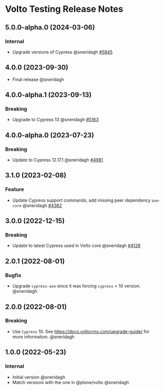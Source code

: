 # Volto Testing Release Notes

<!-- You should *NOT* be adding new change log entries to this file.
     You should create a file in the news directory instead.
     For helpful instructions, please see:
     https://6.docs.plone.org/volto/developer-guidelines/contributing.html#create-a-pull-request
-->

<!-- towncrier release notes start -->

## 5.0.0-alpha.0 (2024-03-06)

### Internal

- Upgrade versions of Cypress @sneridagh [#5845](https://github.com/plone/volto/issues/5845)

## 4.0.0 (2023-09-30)

- Final release @sneridagh


## 4.0.0-alpha.1 (2023-09-13)

### Breaking

- Upgrade to Cypress 13 @sneridagh [#5163](https://github.com/plone/volto/issues/5163)


## 4.0.0-alpha.0 (2023-07-23)

### Breaking

- Update to Cypress 12.17.1 @sneridagh [#4981](https://github.com/plone/volto/issues/4981)


## 3.1.0 (2023-02-08)

### Feature

- Update Cypress support commands, add missing peer dependency `axe-core` @sneridagh [#4382](https://github.com/plone/volto/issues/4382)


## 3.0.0 (2022-12-15)

### Breaking

- Update to latest Cypress used in Volto core @sneridagh [#4128](https://github.com/plone/volto/issues/4128)


## 2.0.1 (2022-08-01)

### Bugfix

- Upgrade `cypress-axe` since it was forcing `cypress` < 10 version. @sneridagh

## 2.0.0 (2022-08-01)

### Breaking

- Use `Cypress` 10.  See https://docs.voltocms.com/upgrade-guide/ for more information. @sneridagh

## 1.0.0 (2022-05-23)

### Internal

- Initial version @sneridagh
- Match versions with the one in @plone/volto @sneridagh
